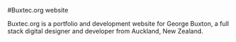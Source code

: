 #Buxtec.org website

Buxtec.org is a portfolio and development website for George Buxton, a full stack digital designer and developer from Auckland, New Zealand.

